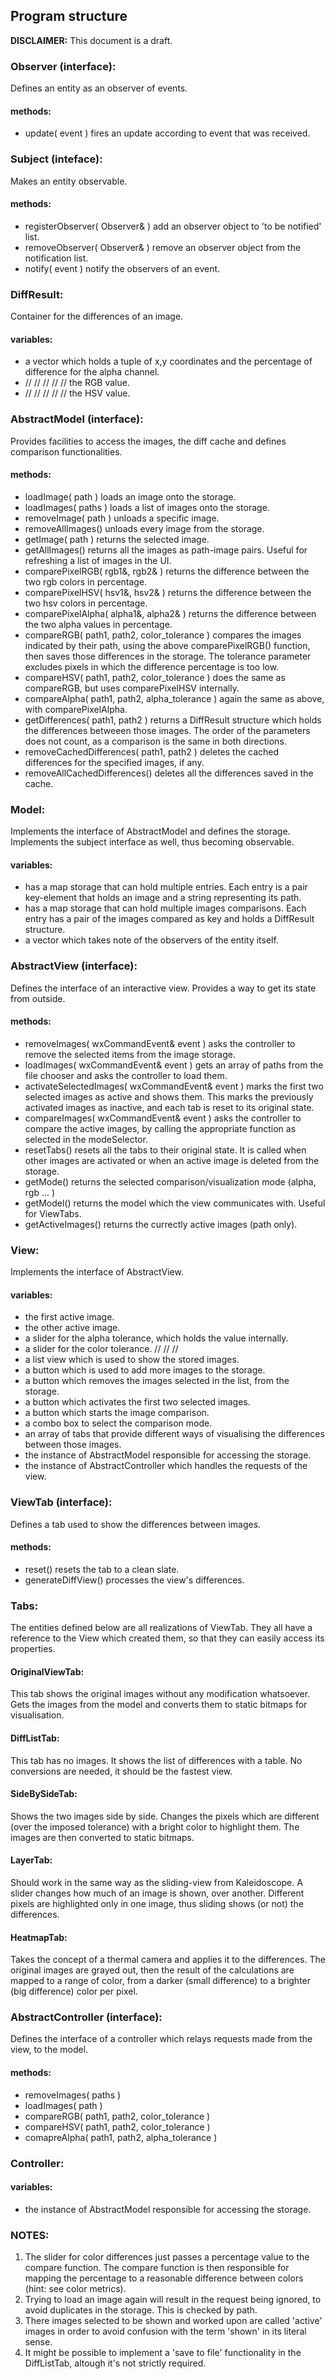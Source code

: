 ## Program structure

**DISCLAIMER:** This document is a draft.   

### Observer (interface):   
Defines an entity as an observer of events.
#### methods:   
* update( event ) fires an update according to event that was received.


### Subject (inteface):   
Makes an entity observable.
#### methods:   
* registerObserver( Observer& ) add an observer object to 'to be notified' list.
* removeObserver( Observer& ) remove an observer object from the notification list.
* notify( event ) notify the observers of an event.


### DiffResult:
Container for the differences of an image.
#### variables:
* a vector which holds a tuple of x,y coordinates and the percentage of difference for 	the alpha channel.
*	//		//		//		//		//		the RGB  value.
*	//		//		//		//		//		the HSV  value.


### AbstractModel (interface):   
Provides facilities to access the images, the diff cache and defines comparison functionalities.
#### methods:   
* loadImage( path ) loads an image onto the storage.  
* loadImages( paths ) loads a list of images onto the storage. 
* removeImage( path ) unloads a specific image.   
* removeAllImages() unloads every image from the storage.   
* getImage( path ) returns the selected image.   
* getAllImages() returns all the images as path-image pairs. Useful for refreshing a list of images in the UI.   
* comparePixelRGB( rgb1&, rgb2& ) returns the difference between the two rgb colors in percentage.  
* comparePixelHSV( hsv1&, hsv2& ) returns the difference between the two hsv colors in percentage.  
* comparePixelAlpha( alpha1&, alpha2& ) returns the difference between the two alpha values in percentage.   
* compareRGB( path1, path2, color_tolerance ) compares the images indicated by their path, using the above comparePixelRGB() function, then saves those differences in the storage. The tolerance parameter excludes pixels in which the difference percentage is too low.
* compareHSV( path1, path2, color_tolerance ) does the same as compareRGB, but uses comparePixelHSV internally.
* compareAlpha( path1, path2, alpha_tolerance ) again the same as above, with comparePixelAlpha.
* getDifferences( path1, path2 ) returns a DiffResult structure which holds the differences betweeen those images. The order of the parameters does not count, as a comparison is the same in both directions.
* removeCachedDifferences( path1, path2 ) deletes the cached differences for the specified images, if any.
* removeAllCachedDifferences() deletes all the differences saved in the cache.


### Model:
Implements the interface of AbstractModel and defines the storage.
Implements the subject interface as well, thus becoming observable.
#### variables:   
* has a map storage that can hold multiple entries. Each entry is a pair key-element that holds an image and a string representing its path.   
* has a map storage that can hold multiple images comparisons. Each entry has a pair of the images compared as key and holds a DiffResult structure.
* a vector which takes note of the observers of the entity itself.


### AbstractView (interface):
Defines the interface of an interactive view.
Provides a way to get its state from outside.
#### methods:   
* removeImages( wxCommandEvent& event ) asks the controller to remove the selected items from the image storage.
* loadImages( wxCommandEvent& event ) gets an array of paths from the file chooser and asks the controller to load them.
* activateSelectedImages( wxCommandEvent& event ) marks the first two selected images as active and shows them. This marks the previously activated images as inactive, and each tab is reset to its original state.
* compareImages( wxCommandEvent& event ) asks the controller to compare the active images, by calling the appropriate function as selected in the modeSelector.
* resetTabs() resets all the tabs to their original state. It is called when other images are activated or when an active image is deleted from the storage.
* getMode() returns the selected comparison/visualization mode (alpha, rgb ... )
* getModel() returns the model which the view communicates with. Useful for ViewTabs.
* getActiveImages() returns the currectly active images (path only).


### View:
Implements the interface of AbstractView.
#### variables:   
* the first active image.
* the other active image.
* a slider for the alpha tolerance, which holds the value internally.
* a slider for the color tolerance. //    //    //
* a list view which is used to show the stored images.
* a button which is used to add more images to the storage.
* a button which removes the images selected in the list, from the storage.
* a button which activates the first two selected images.
* a button which starts the image comparison.
* a combo box to select the comparison mode.
* an array of tabs that provide different ways of visualising the differences between those images.
* the instance of AbstractModel responsible for accessing the storage.
* the instance of AbstractController which handles the requests of the view.


### ViewTab (interface):
Defines a tab used to show the differences between images.
#### methods:
* reset() resets the tab to a clean slate.
* generateDiffView() processes the view's differences.


### Tabs:
The entities defined below are all realizations of ViewTab.
They all have a reference to the View which created them, so that they can easily access its properties.
#### OriginalViewTab:
This tab shows the original images without any modification whatsoever. Gets the images from the model and converts them to static bitmaps for visualisation.
#### DiffListTab:
This tab has no images. It shows the list of differences with a table. No conversions are needed, it should be the fastest view.
#### SideBySideTab:
Shows the two images side by side. Changes the pixels which are different (over the imposed tolerance) with a bright color to highlight them. The images are then converted to static bitmaps.
#### LayerTab:
Should work in the same way as the sliding-view from Kaleidoscope. A slider changes how much of an image is shown, over another.
Different pixels are highlighted only in one image, thus sliding shows (or not) the differences.
#### HeatmapTab:
Takes the concept of a thermal camera and applies it to the differences. The original images are grayed out, then the result of the calculations are mapped to a range of color, from a darker (small difference) to a brighter (big difference) color per pixel.


### AbstractController (interface):
Defines the interface of a controller which relays requests made from the view, to the model.
#### methods:
* removeImages( paths )
* loadImages( path )
* compareRGB( path1, path2, color_tolerance )
* compareHSV( path1, path2, color_tolerance )
* comapreAlpha( path1, path2, alpha_tolerance ) 


### Controller:
#### variables:
* the instance of AbstractModel responsible for accessing the storage.


### NOTES:
1. The slider for color differences just passes a percentage value to the compare function. The compare function is then responsible for mapping the percentage to a reasonable difference between colors (hint: see color metrics).   
2. Trying to load an image again will result in the request being ignored, to avoid duplicates in the storage. This is checked by path.
3. There images selected to be shown and worked upon are called 'active' images in order to avoid confusion with the term 'shown' in its literal sense.
4. It might be possible to implement a 'save to file' functionality in the DiffListTab, altough it's not strictly required. 

